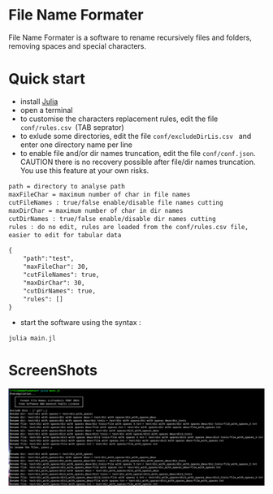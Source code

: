 

#  File Name Formater
File Name Formater is a software to rename recursively files and folders, removing spaces and special characters.


# Quick start
- install [Julia](https://julialang.org/downloads/)
- open a terminal
- to customise the characters replacement rules, edit the file ```conf/rules.csv ```(TAB seprator)
- to exlude some directories, edit the file ```conf/excludeDirLis.csv ``` and enter one directory name per line
- to enable file and/or dir names truncation, edit the file ```conf/conf.json```.
CAUTION there is no recovery possible after file/dir names truncation.
You use this feature at your own risks.

```
path = directory to analyse path
maxFileChar = maximum number of char in file names
cutFileNames : true/false enable/disable file names cutting
maxDirChar = maximum number of char in dir names
cutDirNames : true/false enable/disable dir names cutting
rules : do no edit, rules are loaded from the conf/rules.csv file, easier to edit for tabular data
```

```
{
    "path":"test",
    "maxFileChar": 30,
    "cutFileNames": true,
    "maxDirChar": 30,
    "cutDirNames": true,
    "rules": []
}

```

- start the software using the syntax :

```
julia main.jl 
```

# ScreenShots
![CLI](src/images/screenshot.png)

